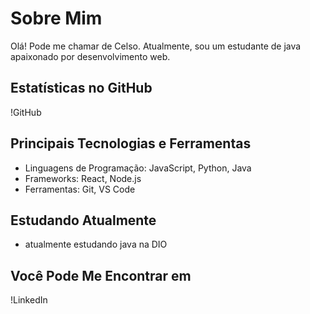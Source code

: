 # Sobre Mim

Olá! Pode me chamar de Celso. Atualmente, sou um estudante de java apaixonado por desenvolvimento web.

## Estatísticas no GitHub

!GitHub

## Principais Tecnologias e Ferramentas

- Linguagens de Programação: JavaScript, Python, Java
- Frameworks: React, Node.js
- Ferramentas: Git, VS Code

## Estudando Atualmente

- atualmente estudando java na DIO

## Você Pode Me Encontrar em

!LinkedIn
